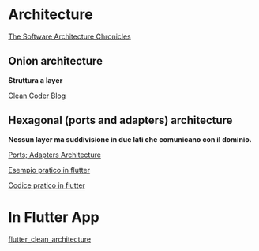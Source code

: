 # Architecture

[The Software Architecture Chronicles](https://herbertograca.com/2017/07/03/the-software-architecture-chronicles/)

## Onion architecture

**Struttura a layer**

[Clean Coder Blog](https://blog.cleancoder.com/uncle-bob/2012/08/13/the-clean-architecture.html)

## Hexagonal (ports and adapters) architecture

**Nessun layer ma suddivisione in due lati che comunicano con il dominio.**

[Ports; Adapters Architecture](https://herbertograca.com/2017/09/14/ports-adapters-architecture/#evolving-from-the-layered-architecture)

[Esempio pratico in flutter](https://medium.com/@nikilapi/flutter-hexagonal-architecture-part-2-authentication-17a1464c0eaa)

[Codice pratico in flutter](https://github.com/lapin7771n/flutter-hexagonal-architecture)

# In Flutter App

[flutter_clean_architecture](https://pub.dev/packages/flutter_clean_architecture)
